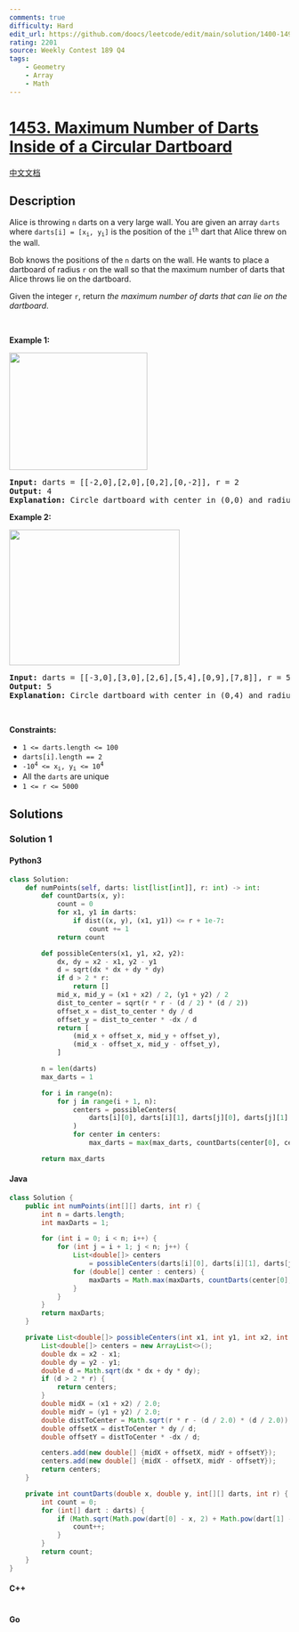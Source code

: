 ```yaml
---
comments: true
difficulty: Hard
edit_url: https://github.com/doocs/leetcode/edit/main/solution/1400-1499/1453.Maximum%20Number%20of%20Darts%20Inside%20of%20a%20Circular%20Dartboard/README_EN.md
rating: 2201
source: Weekly Contest 189 Q4
tags:
    - Geometry
    - Array
    - Math
---
```


<!-- problem:start -->

# [1453. Maximum Number of Darts Inside of a Circular Dartboard](https://leetcode.com/problems/maximum-number-of-darts-inside-of-a-circular-dartboard)

[中文文档](/solution/1400-1499/1453.Maximum%20Number%20of%20Darts%20Inside%20of%20a%20Circular%20Dartboard/README.md)

## Description

<!-- description:start -->

<p>Alice is throwing <code>n</code> darts on a very large wall. You are given an array <code>darts</code> where <code>darts[i] = [x<sub>i</sub>, y<sub>i</sub>]</code> is the position of the <code>i<sup>th</sup></code> dart that Alice threw on the wall.</p>

<p>Bob knows the positions of the <code>n</code> darts on the wall. He wants to place a dartboard of radius <code>r</code> on the wall so that the maximum number of darts that Alice throws lie&nbsp;on the dartboard.</p>

<p>Given the integer <code>r</code>, return <em>the maximum number of darts that can lie on the dartboard</em>.</p>

<p>&nbsp;</p>
<p><strong class="example">Example 1:</strong></p>
<img alt="" src="https://fastly.jsdelivr.net/gh/doocs/leetcode@main/solution/1400-1499/1453.Maximum%20Number%20of%20Darts%20Inside%20of%20a%20Circular%20Dartboard/images/sample_1_1806.png" style="width: 248px; height: 211px;" />
<pre>
<strong>Input:</strong> darts = [[-2,0],[2,0],[0,2],[0,-2]], r = 2
<strong>Output:</strong> 4
<strong>Explanation:</strong> Circle dartboard with center in (0,0) and radius = 2 contain all points.
</pre>

<p><strong class="example">Example 2:</strong></p>
<img alt="" src="https://fastly.jsdelivr.net/gh/doocs/leetcode@main/solution/1400-1499/1453.Maximum%20Number%20of%20Darts%20Inside%20of%20a%20Circular%20Dartboard/images/sample_2_1806.png" style="width: 306px; height: 244px;" />
<pre>
<strong>Input:</strong> darts = [[-3,0],[3,0],[2,6],[5,4],[0,9],[7,8]], r = 5
<strong>Output:</strong> 5
<strong>Explanation:</strong> Circle dartboard with center in (0,4) and radius = 5 contain all points except the point (7,8).
</pre>

<p>&nbsp;</p>
<p><strong>Constraints:</strong></p>

<ul>
	<li><code>1 &lt;= darts.length &lt;= 100</code></li>
	<li><code>darts[i].length == 2</code></li>
	<li><code>-10<sup>4</sup> &lt;= x<sub>i</sub>, y<sub>i</sub> &lt;= 10<sup>4</sup></code></li>
	<li>All the <code>darts</code>&nbsp;are unique</li>
	<li><code>1 &lt;= r &lt;= 5000</code></li>
</ul>

<!-- description:end -->

## Solutions

<!-- solution:start -->

### Solution 1

<!-- tabs:start -->

#### Python3

```python
class Solution:
    def numPoints(self, darts: list[list[int]], r: int) -> int:
        def countDarts(x, y):
            count = 0
            for x1, y1 in darts:
                if dist((x, y), (x1, y1)) <= r + 1e-7:
                    count += 1
            return count

        def possibleCenters(x1, y1, x2, y2):
            dx, dy = x2 - x1, y2 - y1
            d = sqrt(dx * dx + dy * dy)
            if d > 2 * r:
                return []
            mid_x, mid_y = (x1 + x2) / 2, (y1 + y2) / 2
            dist_to_center = sqrt(r * r - (d / 2) * (d / 2))
            offset_x = dist_to_center * dy / d
            offset_y = dist_to_center * -dx / d
            return [
                (mid_x + offset_x, mid_y + offset_y),
                (mid_x - offset_x, mid_y - offset_y),
            ]

        n = len(darts)
        max_darts = 1

        for i in range(n):
            for j in range(i + 1, n):
                centers = possibleCenters(
                    darts[i][0], darts[i][1], darts[j][0], darts[j][1]
                )
                for center in centers:
                    max_darts = max(max_darts, countDarts(center[0], center[1]))

        return max_darts
```

#### Java

```java
class Solution {
    public int numPoints(int[][] darts, int r) {
        int n = darts.length;
        int maxDarts = 1;

        for (int i = 0; i < n; i++) {
            for (int j = i + 1; j < n; j++) {
                List<double[]> centers
                    = possibleCenters(darts[i][0], darts[i][1], darts[j][0], darts[j][1], r);
                for (double[] center : centers) {
                    maxDarts = Math.max(maxDarts, countDarts(center[0], center[1], darts, r));
                }
            }
        }
        return maxDarts;
    }

    private List<double[]> possibleCenters(int x1, int y1, int x2, int y2, int r) {
        List<double[]> centers = new ArrayList<>();
        double dx = x2 - x1;
        double dy = y2 - y1;
        double d = Math.sqrt(dx * dx + dy * dy);
        if (d > 2 * r) {
            return centers;
        }
        double midX = (x1 + x2) / 2.0;
        double midY = (y1 + y2) / 2.0;
        double distToCenter = Math.sqrt(r * r - (d / 2.0) * (d / 2.0));
        double offsetX = distToCenter * dy / d;
        double offsetY = distToCenter * -dx / d;

        centers.add(new double[] {midX + offsetX, midY + offsetY});
        centers.add(new double[] {midX - offsetX, midY - offsetY});
        return centers;
    }

    private int countDarts(double x, double y, int[][] darts, int r) {
        int count = 0;
        for (int[] dart : darts) {
            if (Math.sqrt(Math.pow(dart[0] - x, 2) + Math.pow(dart[1] - y, 2)) <= r + 1e-7) {
                count++;
            }
        }
        return count;
    }
}
```

#### C++

```cpp

```

#### Go

```go

```

<!-- tabs:end -->

<!-- solution:end -->

<!-- problem:end -->
